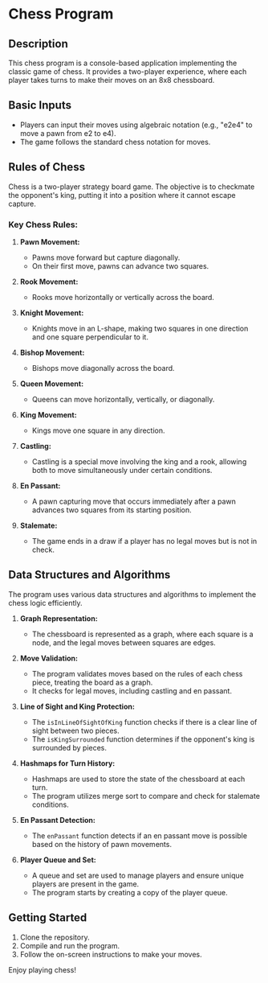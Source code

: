 # Chess Program

## Description
This chess program is a console-based application implementing the classic game of chess. It provides a two-player experience, where each player takes turns to make their moves on an 8x8 chessboard.

## Basic Inputs
- Players can input their moves using algebraic notation (e.g., "e2e4" to move a pawn from e2 to e4).
- The game follows the standard chess notation for moves.

## Rules of Chess
Chess is a two-player strategy board game. The objective is to checkmate the opponent's king, putting it into a position where it cannot escape capture.

### Key Chess Rules:
1. **Pawn Movement:**
   - Pawns move forward but capture diagonally.
   - On their first move, pawns can advance two squares.

2. **Rook Movement:**
   - Rooks move horizontally or vertically across the board.

3. **Knight Movement:**
   - Knights move in an L-shape, making two squares in one direction and one square perpendicular to it.

4. **Bishop Movement:**
   - Bishops move diagonally across the board.

5. **Queen Movement:**
   - Queens can move horizontally, vertically, or diagonally.

6. **King Movement:**
   - Kings move one square in any direction.

7. **Castling:**
   - Castling is a special move involving the king and a rook, allowing both to move simultaneously under certain conditions.

8. **En Passant:**
   - A pawn capturing move that occurs immediately after a pawn advances two squares from its starting position.

9. **Stalemate:**
   - The game ends in a draw if a player has no legal moves but is not in check.

## Data Structures and Algorithms
The program uses various data structures and algorithms to implement the chess logic efficiently.

1. **Graph Representation:**
   - The chessboard is represented as a graph, where each square is a node, and the legal moves between squares are edges.

2. **Move Validation:**
   - The program validates moves based on the rules of each chess piece, treating the board as a graph.
   - It checks for legal moves, including castling and en passant.

3. **Line of Sight and King Protection:**
   - The `isInLineOfSightOfKing` function checks if there is a clear line of sight between two pieces.
   - The `isKingSurrounded` function determines if the opponent's king is surrounded by pieces.

4. **Hashmaps for Turn History:**
   - Hashmaps are used to store the state of the chessboard at each turn.
   - The program utilizes merge sort to compare and check for stalemate conditions.

5. **En Passant Detection:**
   - The `enPassant` function detects if an en passant move is possible based on the history of pawn movements.

6. **Player Queue and Set:**
   - A queue and set are used to manage players and ensure unique players are present in the game.
   - The program starts by creating a copy of the player queue.

## Getting Started
1. Clone the repository.
2. Compile and run the program.
3. Follow the on-screen instructions to make your moves.

Enjoy playing chess!
